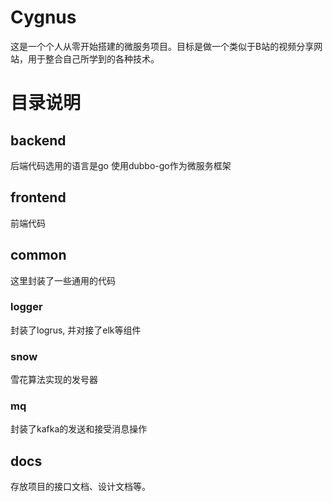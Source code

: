 # Cygnus
这是一个个人从零开始搭建的微服务项目。目标是做一个类似于B站的视频分享网站，用于整合自己所学到的各种技术。

# 目录说明

## backend
后端代码选用的语言是go
使用dubbo-go作为微服务框架


## frontend
前端代码


## common
这里封装了一些通用的代码
### logger
封装了logrus, 并对接了elk等组件

### snow
雪花算法实现的发号器

### mq
封装了kafka的发送和接受消息操作

## docs
存放项目的接口文档、设计文档等。
